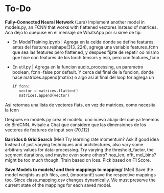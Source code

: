 # To-Do



**Fully-Connected Neural Network** (Lara)
Implement another model in models.py, an FCNN that works with flattened vectores instead of matrices.
Aca dejo lo quepuse en el mensaje de WhatsApp por si sirve de tip:

- En ModelTraining.ipynb | Agrega en la celda donde se define features, antes del features.reshape(313, 224), agrega una variable features_fcnn que sea las features pero flattened, y despues fijate de repetir oo mismo que hice con features de los torch.tensors y eso, pero con features_fcnn

- En util.py | Agrega en la funcion audio_processing, un parametro boolean, fcnn=false por default. Y cerca del final de la funcion, donde hace matrices.append(matrix) o algo asi al final del loop for agrega un

    ```python
    if fcnn:
       vector = matrices.flatten()
       matrices.append(vector)
Asi retornea una lista de vectores flats, en vez de matrices, como necesita la fcnn

Despues en models.py crea el modelo, uno nuevo abajo del que ya tenemos de BirdCNN. Avisale a Chat que considere que las dimensiones de los vectores de features de input son (70,112)

**Barridos & Grid Search** (Mei)
Try learning rate momentum? Ask if good idea
Instead of just varying techniques and architectures, also vary some arbitrary values for data-processing.
Try varying the threshold_factor, the segment durations, and maybe even some others? hop_len, nfft, mel_bins? might be too much though.
Train based on loss. Pick based on F1 Score.

**Save Models to models/ and their mappings to mapping/** (Mei)
Save the model weights as pth files, and, (important!) save the respective mappings too. Since class_mapping.csv changes dynamically. We must preserve the current state of the mappings for each saved model.
